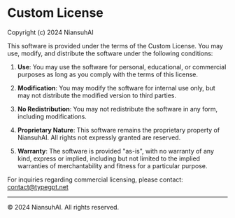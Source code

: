 # Custom License

Copyright (c) 2024 NiansuhAI

This software is provided under the terms of the Custom License. You may use, modify, and distribute the software under the following conditions:

1. **Use**: You may use the software for personal, educational, or commercial purposes as long as you comply with the terms of this license.
   
2. **Modification**: You may modify the software for internal use only, but may not distribute the modified version to third parties.

3. **No Redistribution**: You may not redistribute the software in any form, including modifications.

4. **Proprietary Nature**: This software remains the proprietary property of NiansuhAI. All rights not expressly granted are reserved.

5. **Warranty**: The software is provided "as-is", with no warranty of any kind, express or implied, including but not limited to the implied warranties of merchantability and fitness for a particular purpose.

For inquiries regarding commercial licensing, please contact: contact@typegpt.net

---
© 2024 NiansuhAI. All rights reserved.
